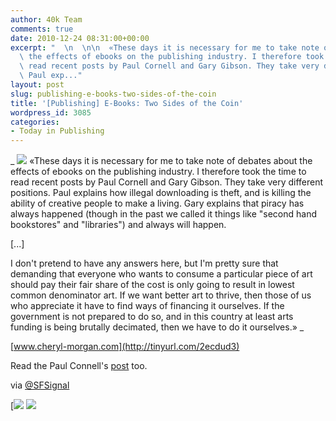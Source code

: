 ```yaml
---
author: 40k Team
comments: true
date: 2010-12-24 08:31:00+00:00
excerpt: "  \n  \n\n  «These days it is necessary for me to take note of debates about\
  \ the effects of ebooks on the publishing industry. I therefore took the time to\
  \ read recent posts by Paul Cornell and Gary Gibson. They take very different positions.\
  \ Paul exp..."
layout: post
slug: publishing-e-books-two-sides-of-the-coin
title: '[Publishing] E-Books: Two Sides of the Coin'
wordpress_id: 3085
categories:
- Today in Publishing
---
```


 


  _
![](http://www.40kbooks.com/wp-content/uploads/quote1.jpg)
  «These days it is necessary for me to take note of debates about the effects of ebooks on the publishing industry. I therefore took the time to read recent posts by Paul Cornell and Gary Gibson. They take very different positions. Paul explains how illegal downloading is theft, and is killing the ability of creative people to make a living. Gary explains that piracy has always happened (though in the past we called it things like "second hand bookstores" and "libraries") and always will happen.  

  

[...]
  
  

I don't pretend to have any answers here, but I'm pretty sure that demanding that everyone who wants to consume a particular piece of art should pay their fair share of the cost is only going to result in lowest common denominator art. If we want better art to thrive, then those of us who appreciate it have to find ways of financing it ourselves. If the government is not prepared to do so, and in this country at least arts funding is being brutally decimated, then we have to do it ourselves.»
_  

[www.cheryl-morgan.com](http://tinyurl.com/2ecdud3)






Read the Paul Connell's [post](http://www.paulcornell.com/2010/12/twelve-blogs-of-christmas-ten.html) too.  

via [@SFSignal](http://www.twitter.com/SFSignal)





[![](http://www.bookcafe.net/filtr/t1.png)
[![](http://www.bookcafe.net/filtr/f1.png)](http://www.facebook.com/pages/40k/122586614419616)


 
    

